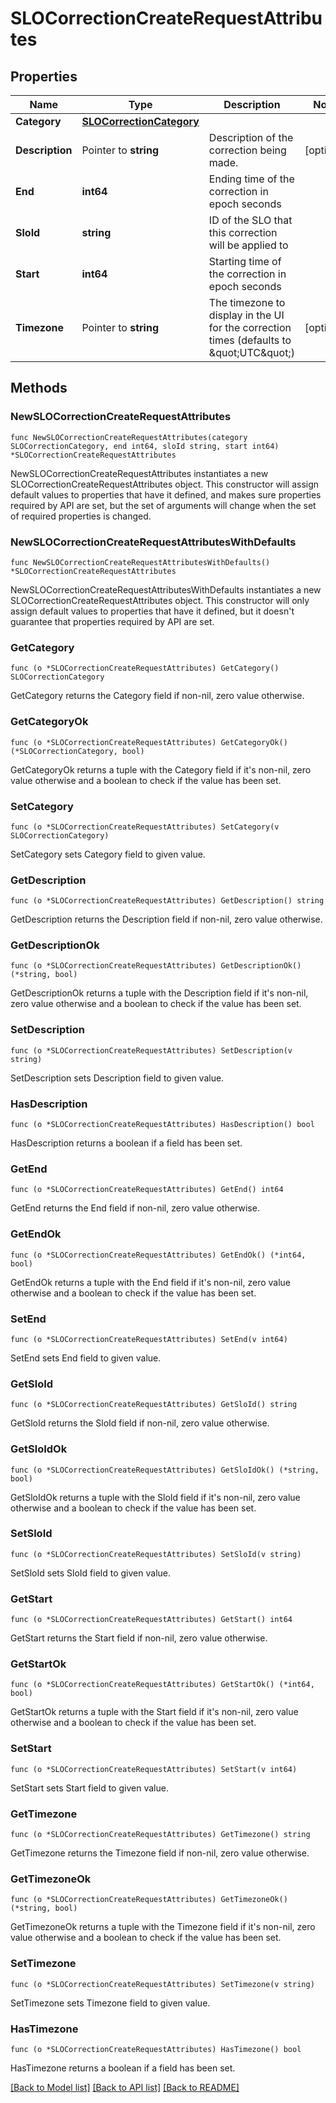 # SLOCorrectionCreateRequestAttributes

## Properties

Name | Type | Description | Notes
---- | ---- | ----------- | ------
**Category** | [**SLOCorrectionCategory**](SLOCorrectionCategory.md) |  | 
**Description** | Pointer to **string** | Description of the correction being made. | [optional] 
**End** | **int64** | Ending time of the correction in epoch seconds | 
**SloId** | **string** | ID of the SLO that this correction will be applied to | 
**Start** | **int64** | Starting time of the correction in epoch seconds | 
**Timezone** | Pointer to **string** | The timezone to display in the UI for the correction times (defaults to \&quot;UTC\&quot;) | [optional] 

## Methods

### NewSLOCorrectionCreateRequestAttributes

`func NewSLOCorrectionCreateRequestAttributes(category SLOCorrectionCategory, end int64, sloId string, start int64) *SLOCorrectionCreateRequestAttributes`

NewSLOCorrectionCreateRequestAttributes instantiates a new SLOCorrectionCreateRequestAttributes object.
This constructor will assign default values to properties that have it defined,
and makes sure properties required by API are set, but the set of arguments
will change when the set of required properties is changed.

### NewSLOCorrectionCreateRequestAttributesWithDefaults

`func NewSLOCorrectionCreateRequestAttributesWithDefaults() *SLOCorrectionCreateRequestAttributes`

NewSLOCorrectionCreateRequestAttributesWithDefaults instantiates a new SLOCorrectionCreateRequestAttributes object.
This constructor will only assign default values to properties that have it defined,
but it doesn't guarantee that properties required by API are set.

### GetCategory

`func (o *SLOCorrectionCreateRequestAttributes) GetCategory() SLOCorrectionCategory`

GetCategory returns the Category field if non-nil, zero value otherwise.

### GetCategoryOk

`func (o *SLOCorrectionCreateRequestAttributes) GetCategoryOk() (*SLOCorrectionCategory, bool)`

GetCategoryOk returns a tuple with the Category field if it's non-nil, zero value otherwise
and a boolean to check if the value has been set.

### SetCategory

`func (o *SLOCorrectionCreateRequestAttributes) SetCategory(v SLOCorrectionCategory)`

SetCategory sets Category field to given value.


### GetDescription

`func (o *SLOCorrectionCreateRequestAttributes) GetDescription() string`

GetDescription returns the Description field if non-nil, zero value otherwise.

### GetDescriptionOk

`func (o *SLOCorrectionCreateRequestAttributes) GetDescriptionOk() (*string, bool)`

GetDescriptionOk returns a tuple with the Description field if it's non-nil, zero value otherwise
and a boolean to check if the value has been set.

### SetDescription

`func (o *SLOCorrectionCreateRequestAttributes) SetDescription(v string)`

SetDescription sets Description field to given value.

### HasDescription

`func (o *SLOCorrectionCreateRequestAttributes) HasDescription() bool`

HasDescription returns a boolean if a field has been set.

### GetEnd

`func (o *SLOCorrectionCreateRequestAttributes) GetEnd() int64`

GetEnd returns the End field if non-nil, zero value otherwise.

### GetEndOk

`func (o *SLOCorrectionCreateRequestAttributes) GetEndOk() (*int64, bool)`

GetEndOk returns a tuple with the End field if it's non-nil, zero value otherwise
and a boolean to check if the value has been set.

### SetEnd

`func (o *SLOCorrectionCreateRequestAttributes) SetEnd(v int64)`

SetEnd sets End field to given value.


### GetSloId

`func (o *SLOCorrectionCreateRequestAttributes) GetSloId() string`

GetSloId returns the SloId field if non-nil, zero value otherwise.

### GetSloIdOk

`func (o *SLOCorrectionCreateRequestAttributes) GetSloIdOk() (*string, bool)`

GetSloIdOk returns a tuple with the SloId field if it's non-nil, zero value otherwise
and a boolean to check if the value has been set.

### SetSloId

`func (o *SLOCorrectionCreateRequestAttributes) SetSloId(v string)`

SetSloId sets SloId field to given value.


### GetStart

`func (o *SLOCorrectionCreateRequestAttributes) GetStart() int64`

GetStart returns the Start field if non-nil, zero value otherwise.

### GetStartOk

`func (o *SLOCorrectionCreateRequestAttributes) GetStartOk() (*int64, bool)`

GetStartOk returns a tuple with the Start field if it's non-nil, zero value otherwise
and a boolean to check if the value has been set.

### SetStart

`func (o *SLOCorrectionCreateRequestAttributes) SetStart(v int64)`

SetStart sets Start field to given value.


### GetTimezone

`func (o *SLOCorrectionCreateRequestAttributes) GetTimezone() string`

GetTimezone returns the Timezone field if non-nil, zero value otherwise.

### GetTimezoneOk

`func (o *SLOCorrectionCreateRequestAttributes) GetTimezoneOk() (*string, bool)`

GetTimezoneOk returns a tuple with the Timezone field if it's non-nil, zero value otherwise
and a boolean to check if the value has been set.

### SetTimezone

`func (o *SLOCorrectionCreateRequestAttributes) SetTimezone(v string)`

SetTimezone sets Timezone field to given value.

### HasTimezone

`func (o *SLOCorrectionCreateRequestAttributes) HasTimezone() bool`

HasTimezone returns a boolean if a field has been set.


[[Back to Model list]](../README.md#documentation-for-models) [[Back to API list]](../README.md#documentation-for-api-endpoints) [[Back to README]](../README.md)


